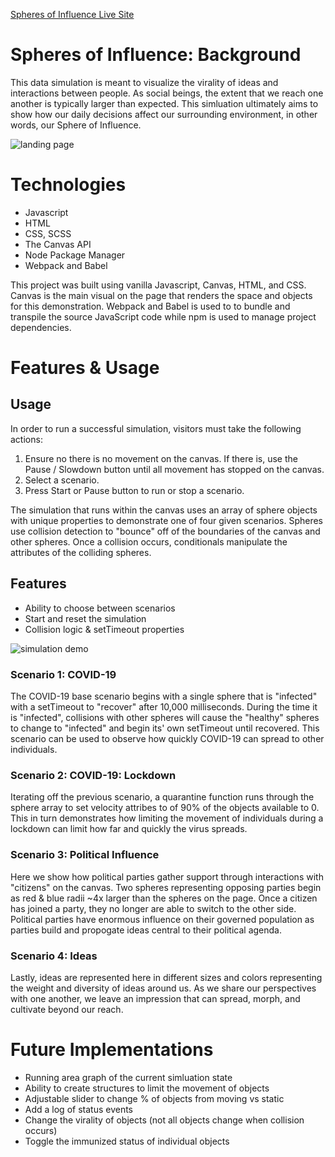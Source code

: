 [Spheres of Influence Live Site](https://nick-barr.github.io/SpheresOfInfluence/)

# Spheres of Influence: Background


This data simulation is meant to visualize the virality of ideas and interactions between people. As social beings, the extent that we reach one another is typically larger than expected. This simluation ultimately aims to show how our daily decisions affect our surrounding environment, in other words, our Sphere of Influence.

![landing page](https://github.com/nick-barr/jsProjectCovid/blob/main/src/assets/SOI-thumb.png)

# Technologies

* Javascript
* HTML
* CSS, SCSS
* The Canvas API
* Node Package Manager
* Webpack and Babel

This project was built using vanilla Javascript, Canvas, HTML, and CSS. Canvas is the main visual on the page that renders the space and objects for this demonstration. Webpack and Babel is used to to bundle and transpile the source JavaScript code while npm is used to manage project dependencies.

# Features & Usage

## Usage
In order to run a successful simulation, visitors must take the following actions:

1. Ensure no there is no movement on the canvas. If there is, use the Pause / Slowdown button until all movement has stopped on the canvas.
2. Select a scenario.
3. Press Start or Pause button to run or stop a scenario.

The simulation that runs within the canvas uses an array of sphere objects with unique properties to demonstrate one of four given scenarios. Spheres use collision detection to "bounce" off of the boundaries of the canvas and other spheres. Once a collision occurs, conditionals manipulate the attributes of the colliding spheres. 

## Features
* Ability to choose between scenarios
* Start and reset the simulation
* Collision logic & setTimeout properties

![simulation demo](https://github.com/nick-barr/jsProjectCovid/blob/main/src/assets/soi_covid_demo.gif)

### Scenario 1: COVID-19

The COVID-19 base scenario begins with a single sphere that is "infected" with a setTimeout to "recover" after 10,000 milliseconds. During the time it is "infected", collisions with other spheres will cause the "healthy" spheres to change to "infected" and begin its' own setTimeout until recovered. This scenario can be used to observe how quickly COVID-19 can spread to other individuals.

### Scenario 2: COVID-19: Lockdown

Iterating off the previous scenario, a quarantine function runs through the sphere array to set velocity attribes to of 90% of the objects available to 0. This in turn demonstrates how limiting the movement of individuals during a lockdown can limit how far and quickly the virus spreads.

### Scenario 3: Political Influence

Here we show how political parties gather support through interactions with "citizens" on the canvas. Two spheres representing opposing parties begin as red & blue radii ~4x larger than the spheres on the page. Once a citizen has joined a party, they no longer are able to switch to the other side. Political parties have enormous influence on their governed population as parties build and propogate ideas central to their political agenda.

### Scenario 4: Ideas

Lastly, ideas are represented here in different sizes and colors representing the weight and diversity of ideas around us. As we share our perspectives with one another, we leave an impression that can spread, morph, and cultivate beyond our reach.

# Future Implementations
* Running area graph of the current simluation state
* Ability to create structures to limit the movement of objects
* Adjustable slider to change % of objects from moving vs static
* Add a log of status events
* Change the virality of objects (not all objects change when collision occurs)
* Toggle the immunized status of individual objects
